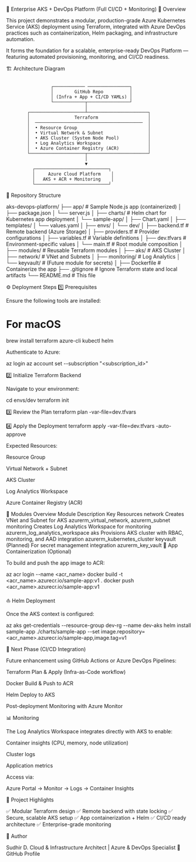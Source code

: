 
🧭 Enterprise AKS + DevOps Platform (Full CI/CD + Monitoring)
🚀 Overview

This project demonstrates a modular, production-grade Azure Kubernetes Service (AKS) deployment using Terraform, integrated with Azure DevOps practices such as containerization, Helm packaging, and infrastructure automation.

It forms the foundation for a scalable, enterprise-ready DevOps Platform — featuring automated provisioning, monitoring, and CI/CD readiness.

🏗️ Architecture Diagram
```  

                 ┌──────────── ────────────────┐
                 │        GitHub Repo          │
                 │ (Infra + App + CI/CD YAMLs) │
                 └────────────┬────────────────┘
                              │
        ┌─────────────────────┴───────────────────────┐
        │                 Terraform                   │
        │  ─────────────────────────────────────────  │
        │  • Resource Group                           │
        │  • Virtual Network & Subnet                 │
        │  • AKS Cluster (System Node Pool)           │
        │  • Log Analytics Workspace                  │
        │  • Azure Container Registry (ACR)           │
        └─────────────────────┬───────────────────────┘
                              │
                              ▼
          ┌────────────────────────────┐
          │     Azure Cloud Platform    │
          │   AKS + ACR + Monitoring    │
          └────────────────────────────┘

```
📁 Repository Structure

aks-devops-platform/
├── app/                     # Sample Node.js app (containerized)
│   ├── package.json
│   └── server.js
│
├── charts/                  # Helm chart for Kubernetes app deployment
│   └── sample-app/
│       ├── Chart.yaml
│       ├── templates/
│       └── values.yaml
│
├── envs/
│   └── dev/
│       ├── backend.tf        # Remote backend (Azure Storage)
│       ├── providers.tf      # Provider configurations
│       ├── variables.tf      # Variable definitions
│       ├── dev.tfvars        # Environment-specific values
│       └── main.tf           # Root module composition
│
├── modules/                  # Reusable Terraform modules
│   ├── aks/                  # AKS Cluster
│   ├── network/              # VNet and Subnets
│   ├── monitoring/           # Log Analytics
│   └── keyvault/             # (Future module for secrets)
│
├── Dockerfile                # Containerize the app
├── .gitignore                # Ignore Terraform state and local artifacts
└── README.md                 # This file

⚙️ Deployment Steps
1️⃣ Prerequisites

Ensure the following tools are installed:

# For macOS
brew install terraform azure-cli kubectl helm


Authenticate to Azure:

az login
az account set --subscription "<subscription_id>"

2️⃣ Initialize Terraform Backend

Navigate to your environment:

cd envs/dev
terraform init

3️⃣ Review the Plan
terraform plan -var-file=dev.tfvars

4️⃣ Apply the Deployment
terraform apply -var-file=dev.tfvars -auto-approve


Expected Resources:

Resource Group

Virtual Network + Subnet

AKS Cluster

Log Analytics Workspace

Azure Container Registry (ACR)

🧱 Modules Overview
Module	Description	Key Resources
network	Creates VNet and Subnet for AKS	azurerm_virtual_network, azurerm_subnet
monitoring	Creates Log Analytics Workspace for monitoring	azurerm_log_analytics_workspace
aks	Provisions AKS cluster with RBAC, monitoring, and AAD integration	azurerm_kubernetes_cluster
keyvault	(Planned) For secret management integration	azurerm_key_vault
🐳 App Containerization (Optional)

To build and push the app image to ACR:

az acr login --name <acr_name>
docker build -t <acr_name>.azurecr.io/sample-app:v1 .
docker push <acr_name>.azurecr.io/sample-app:v1

⛵ Helm Deployment

Once the AKS context is configured:

az aks get-credentials --resource-group dev-rg --name dev-aks
helm install sample-app ./charts/sample-app --set image.repository=<acr_name>.azurecr.io/sample-app,image.tag=v1

🧩 Next Phase (CI/CD Integration)

Future enhancement using GitHub Actions or Azure DevOps Pipelines:

Terraform Plan & Apply (Infra-as-Code workflow)

Docker Build & Push to ACR

Helm Deploy to AKS

Post-deployment Monitoring with Azure Monitor

📊 Monitoring

The Log Analytics Workspace integrates directly with AKS to enable:

Container insights (CPU, memory, node utilization)

Cluster logs

Application metrics

Access via:

Azure Portal → Monitor → Logs → Container Insights

🏁 Project Highlights

✅ Modular Terraform design
✅ Remote backend with state locking
✅ Secure, scalable AKS setup
✅ App containerization + Helm
✅ CI/CD ready architecture
✅ Enterprise-grade monitoring

👤 Author

Sudhir D.
Cloud & Infrastructure Architect | Azure & DevOps Specialist
🔗 GitHub Profile
